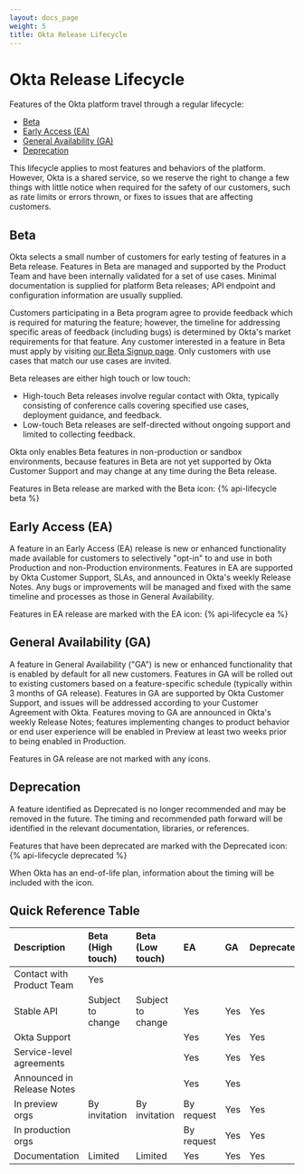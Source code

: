 ```yaml
---
layout: docs_page
weight: 5
title: Okta Release Lifecycle
---
```


# Okta Release Lifecycle

Features of the Okta platform travel through a regular lifecycle:

* [Beta](#beta)
* [Early Access (EA)](#early-access-ea)
* [General Availability (GA)](#general-availability-ga)
* [Deprecation](#deprecation)

This lifecycle applies to most features and behaviors of the platform.
However, Okta is a shared service, so we reserve the right to change a few
things with little notice when required for the safety of our customers, 
such as rate limits or errors thrown, or fixes to issues that are affecting customers.

## Beta

Okta selects a small number of customers for early testing of features in a Beta release. 
Features in Beta are managed and supported by the Product Team and have been internally validated for a set of use cases. 
Minimal documentation is supplied for platform Beta releases; API endpoint and configuration information are usually supplied.

Customers participating in a Beta program agree to provide feedback which is required for maturing the feature; 
however, the timeline for addressing specific areas of feedback (including bugs) is determined by Okta's market requirements for that feature.
Any customer interested in a feature in Beta must apply by visiting [our Beta Signup page](https://oktabeta.zendesk.com/hc/en-us). 
Only customers with use cases that match our use cases are invited.

Beta releases are either high touch or low touch:

* High-touch Beta releases involve regular contact with Okta, typically consisting of conference calls covering specified use cases, deployment guidance, and feedback.
* Low-touch Beta releases are self-directed without ongoing support and limited to collecting feedback.

Okta only enables Beta features in non-production or sandbox environments, because features in Beta are not yet supported by Okta Customer Support and
may change at any time during the Beta release.

Features in Beta release are marked with the Beta icon: {% api-lifecycle beta %}

## Early Access (EA)

A feature in an Early Access (EA) release is new or enhanced functionality made available for customers to selectively "opt-in" to and use in both Production and non-Production environments. 
Features in EA are supported by Okta Customer Support, SLAs, and announced in Okta's weekly Release Notes. 
Any bugs or improvements will be managed and fixed with the same timeline and processes as those in General Availability.

Features in EA release are marked with the EA icon: {% api-lifecycle ea %}

## General Availability (GA)

A feature in General Availability ("GA") is new or enhanced functionality that is enabled by default for all new customers. 
Features in GA will be rolled out to existing customers based on a feature-specific schedule (typically within 3 months of GA release). 
Features in GA are supported by Okta Customer Support, and issues will be addressed according to your Customer Agreement with Okta. 
Features moving to GA are announced in Okta's weekly Release Notes; features implementing changes to product behavior or end user experience will be enabled in Preview at least two weeks prior to being enabled in Production.   

Features in GA release are not marked with any icons.

## Deprecation

A feature identified as Deprecated is no longer recommended and may be removed in the future. 
The timing and recommended path forward will be identified in the relevant documentation, libraries, or references. 

Features that have been deprecated are marked with the Deprecated icon: {% api-lifecycle deprecated %}

When Okta has an end-of-life plan, information about the timing will be included with the icon.

## Quick Reference Table

| Description | Beta (High touch) | Beta (Low touch) | EA |  GA  | Deprecated |
|:------------|:------------------|:-----------------|:---|:---|:---|
| Contact with Product Team  |     Yes              |                   |       |       |       |
| Stable API                 |   Subject to change  | Subject to change | Yes   | Yes   | Yes   |
| Okta Support               |                   |                      | Yes   | Yes   | Yes   |
| Service-level agreements   |                   |                      | Yes   | Yes   | Yes   |
| Announced in Release Notes |                   |                      | Yes   | Yes   |       |
| In preview orgs            | By invitation     | By invitation        | By request | Yes | Yes |
| In production orgs         |                   |                      | By request | Yes | Yes |
| Documentation              | Limited           | Limited              | Yes   | Yes   | Yes   |
